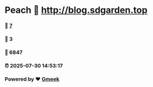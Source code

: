 # Peach :link: http://blog.sdgarden.top 
### :page_facing_up: [7](http://blog.sdgarden.top/tag.html) 
### :speech_balloon: 3 
### :hibiscus: 6847 
### :alarm_clock: 2025-07-30 14:53:17 
### Powered by :heart: [Gmeek](https://github.com/Meekdai/Gmeek)
